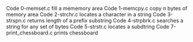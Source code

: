 Code 0-memset.c fill a mememory area
Code 1-memcpy.c copy n bytes of memory area
Code 2-strchr.c locates a character in a string
Code 3-strspn.c returns length of a prefix substring
Code 4-strpbrk.c searches a string for any set of bytes
Code 5-strstr.c locates a subdtring
Code 7-print_chessboard.c prints chessboard

